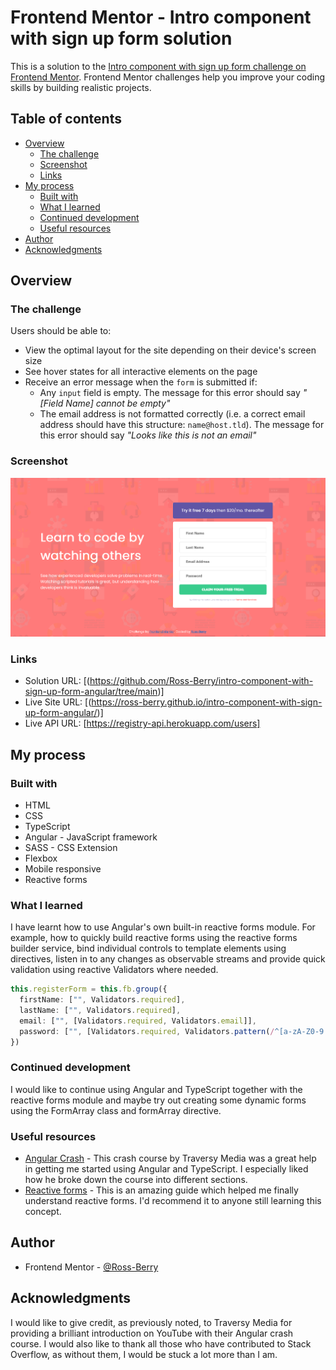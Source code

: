 # Frontend Mentor - Intro component with sign up form solution

This is a solution to the [Intro component with sign up form challenge on Frontend Mentor](https://www.frontendmentor.io/challenges/intro-component-with-signup-form-5cf91bd49edda32581d28fd1). Frontend Mentor challenges help you improve your coding skills by building realistic projects. 

## Table of contents

- [Overview](#overview)
  - [The challenge](#the-challenge)
  - [Screenshot](#screenshot)
  - [Links](#links)
- [My process](#my-process)
  - [Built with](#built-with)
  - [What I learned](#what-i-learned)
  - [Continued development](#continued-development)
  - [Useful resources](#useful-resources)
- [Author](#author)
- [Acknowledgments](#acknowledgments)

## Overview

### The challenge

Users should be able to:

- View the optimal layout for the site depending on their device's screen size
- See hover states for all interactive elements on the page
- Receive an error message when the `form` is submitted if:
  - Any `input` field is empty. The message for this error should say *"[Field Name] cannot be empty"*
  - The email address is not formatted correctly (i.e. a correct email address should have this structure: `name@host.tld`). The message for this error should say *"Looks like this is not an email"*

### Screenshot

![Full page](./Screenshot%202022-09-04%20at%2013-37-24%20Frontend%20Mentor%20Intro%20component%20with%20sign%20up%20form.png)

### Links

- Solution URL: [(https://github.com/Ross-Berry/intro-component-with-sign-up-form-angular/tree/main)]
- Live Site URL: [(https://ross-berry.github.io/intro-component-with-sign-up-form-angular/)]
- Live API URL: [https://registry-api.herokuapp.com/users]

## My process

### Built with

- HTML
- CSS
- TypeScript
- Angular - JavaScript framework
- SASS - CSS Extension 
- Flexbox
- Mobile responsive
- Reactive forms

### What I learned

I have learnt how to use Angular's own built-in reactive forms module. For example, how to quickly build reactive forms using the reactive forms builder service, bind individual controls to template elements using directives, listen in to any changes as observable streams and provide quick validation using reactive Validators where needed.

```ts
this.registerForm = this.fb.group({
  firstName: ["", Validators.required],
  lastName: ["", Validators.required],
  email: ["", [Validators.required, Validators.email]],
  password: ["", [Validators.required, Validators.pattern(/^[a-zA-Z0-9!@#$%^&*]{8,}$/)]] // Minimum 8 characters or numbers
})
```

### Continued development

I would like to continue using Angular and TypeScript together with the reactive forms module and maybe try out creating some dynamic forms using the FormArray class and formArray directive.

### Useful resources

- [Angular Crash](https://www.youtube.com/watch?v=3dHNOWTI7H8) - This crash course by Traversy Media was a great help in getting me started using Angular and TypeScript. I especially liked how he broke down the course into different sections.
- [Reactive forms](https://angular.io/guide/reactive-forms#reactive-forms) - This is an amazing guide which helped me finally understand reactive forms. I'd recommend it to anyone still learning this concept.

## Author

- Frontend Mentor - [@Ross-Berry](https://www.frontendmentor.io/profile/Ross-Berry)

## Acknowledgments

I would like to give credit, as previously noted, to Traversy Media for providing a brilliant introduction on YouTube with their Angular crash course. I would also like to thank all those who have contributed to Stack Overflow, as without them, I would be stuck a lot more than I am.